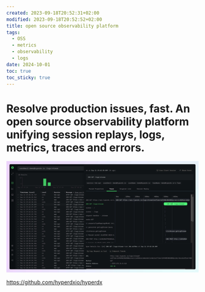 ```yaml
---
created: 2023-09-18T20:52:31+02:00
modified: 2023-09-18T20:52:52+02:00
title: open source observability platform
tags:
  - OSS
  - metrics
  - observability
  - logs
date: 2024-10-01
toc: true
toc_sticky: true
---
```


# Resolve production issues, fast. An open source observability platform unifying session replays, logs, metrics, traces and errors.

![](../_asset/2023-09-18-observabilityPlatform_image_1.jpeg)


<https://github.com/hyperdxio/hyperdx>
